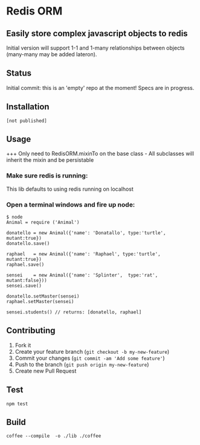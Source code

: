 # Redis ORM 

## Easily store complex javascript objects to redis
Initial version will support 1-1 and 1-many relationships between objects (many-many may be added lateron).

## Status
Initial commit: this is an 'empty' repo at the moment!
Specs are in progress.

## Installation

    [not published]

## Usage

+++ Only need to RedisORM.mixinTo on the base class -
    All subclasses will inherit the mixin and be persistable
    

### Make sure redis is running:
This lib defaults to using redis running on localhost

### Open a terminal windows and fire up node:
    $ node
    Animal = require ('Animal')

    donatello = new Animal({'name': 'Donatallo', type:'turtle', mutant:true})
    donatello.save()

    raphael   = new Animal({'name': 'Raphael', type:'turtle', mutant:true})
    raphael.save()

    sensei    = new Animal({'name': 'Splinter',  type:'rat', mutant:false}))
    sensei.save()

    donatello.setMaster(sensei)
    raphael.setMaster(sensei)

    sensei.students() // returns: [donatello, raphael]

## Contributing

1. Fork it
2. Create your feature branch (`git checkout -b my-new-feature`)
3. Commit your changes (`git commit -am 'Add some feature'`)
4. Push to the branch (`git push origin my-new-feature`)
5. Create new Pull Request

## Test

    npm test

## Build

    coffee --compile  -o ./lib ./coffee
